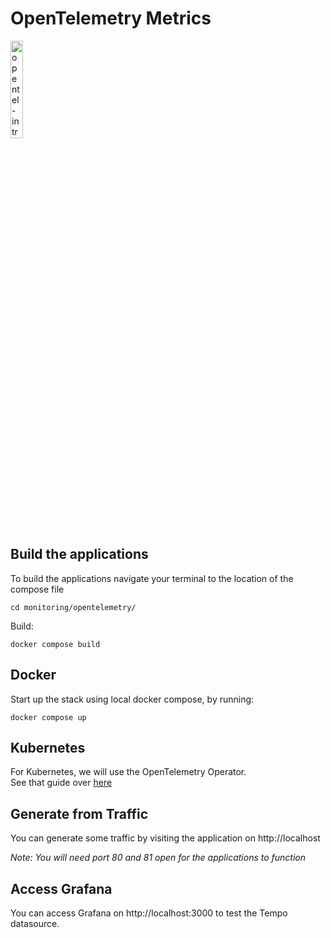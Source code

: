# OpenTelemetry Metrics

<a href="https://youtu.be/bIxt1b0GOU4" title="fluentd-intro"><img src="https://i.ytimg.com/vi/bIxt1b0GOU4/hqdefault.jpg" width="20%" alt="opentel-intro" /></a> 


## Build the applications 

To build the applications navigate your terminal to the location of the compose file

```
cd monitoring/opentelemetry/
```

Build: 

```
docker compose build
```

## Docker

Start up the stack using local docker compose, by running:

```
docker compose up
```

## Kubernetes

For Kubernetes, we will use the OpenTelemetry Operator. </br>
See that guide over [here](../kubernetes/README.md)


## Generate from Traffic

You can generate some traffic by visiting the application on http://localhost

<i>Note: You will need port 80 and 81 open for the applications to function</i>

## Access Grafana

You can access Grafana on http://localhost:3000 to test the Tempo datasource.

